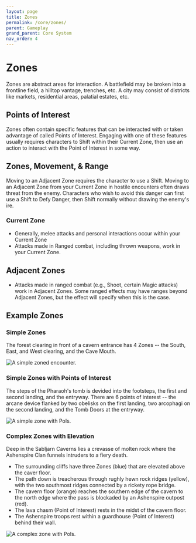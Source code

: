 ```yaml
---
layout: page
title: Zones
permalink: /core/zones/
parent: Gameplay
grand_parent: Core System
nav_order: 4
---
```


# Zones

Zones are abstract areas for interaction.  A battlefield may be broken into a frontline field, a hilltop vantage, trenches, etc.  A city may consist of districts like markets, residential areas, palatial estates, etc.

## Points of Interest
Zones often contain specific features that can be interacted with or taken advantage of called Points of Interest.  Engaging with one of these features usually requires  characters to Shift within their Current Zone, then use an action to interact with the Point of Interest in some way.

## Zones, Movement, & Range

Moving to an Adjacent Zone requires the character to use a Shift.
Moving to an Adjacent Zone from your Current Zone in hostile encounters often draws threat from the enemy.  Characters who wish to avoid this danger can first use a Shift to Defy Danger, then Shift normally without drawing the enemy's ire.

### Current Zone
- Generally, melee attacks and personal interactions occur within your Current Zone
- Attacks made in Ranged combat, including thrown weapons, work in your Current Zone.


## Adjacent Zones
- Attacks made in ranged combat (e.g., Shoot, certain Magic attacks) work in Adjacent Zones.  Some ranged effects may have ranges beyond Adjacent Zones, but the effect will specify when this is the case.

## Example Zones

### Simple Zones
The forest clearing in front of a cavern entrance has 4 Zones -- the South, East, and West clearing, and the Cave Mouth.

![A simple zoned encounter.](/no1_system/assets/img/zones_simple.png)

### Simple Zones with Points of Interest
The steps of the Pharaoh's tomb is devided into the footsteps, the first and second landing, and the entryway.
There are 6 points of interest -- the arcane device flanked by two obelisks on the first landing, two arcophagi on the second landing, and the Tomb Doors at the entryway.

![A simple zone with PoIs.](/no1_system/assets/img/zones_simple_pois.png)


### Complex Zones with Elevation
Deep in the Sabljarn Caverns lies a crevasse of molten rock where the Ashenspire Clan funnels intruders to a fiery death.  
- The surrounding cliffs have three Zones (blue) that are elevated above the caver floor.
- The path down is treacherous through rughly hewn rock ridges (yellow), with the two southmost ridges connected by a rickety rope bridge.
- The cavern floor (orange) reaches the southern edge of the cavern to the north edge where the pass is blockaded by an Ashenspire outpost (red).
- The lava chasm (Point of Interest) rests in the midst of the cavern floor.
- The Ashenspire troops rest within a guardhouse (Point of Interest) behind their wall.

![A complex zone with PoIs.](/no1_system/assets/img/zones_simple_pois.png)